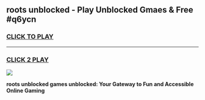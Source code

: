 
## roots unblocked - Play Unblocked Gmaes & Free #q6ycn
<h3>
<a href="https://news.freeplayer.one?title=roots_unblocked&ref=03M">CLICK TO PLAY</a></h3>
<hr>

<h3>
<a href="https://news.freeplayer.one?title=roots_unblocked&ref=03M">CLICK 2 PLAY</a>
  
</h3>

<a href="https://news.freeplayer.one?title=roots_unblocked&ref=03M"><img src="https://clearcache.store/games.png"></a>


**roots unblocked games unblocked: Your Gateway to Fun and Accessible Online Gaming**
